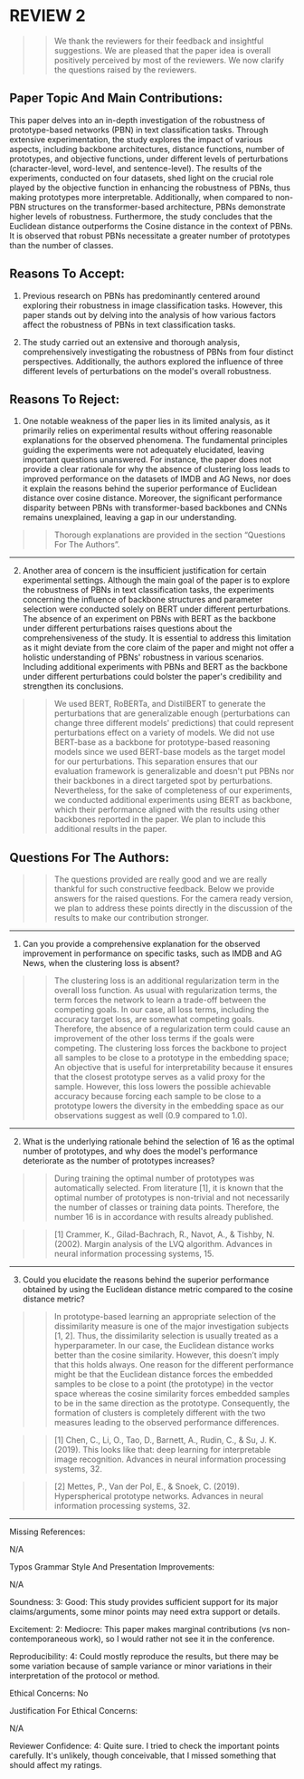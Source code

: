 # REVIEW 2

>>We thank the reviewers for their feedback and insightful suggestions. We are pleased that the paper idea is overall positively perceived by most of the reviewers. We now clarify the questions raised by the reviewers.

## Paper Topic And Main Contributions:

This paper delves into an in-depth investigation of the robustness of prototype-based networks (PBN) in text classification tasks. Through extensive experimentation, the study explores the impact of various aspects, including backbone architectures, distance functions, number of prototypes, and objective functions, under different levels of perturbations (character-level, word-level, and sentence-level). The results of the experiments, conducted on four datasets, shed light on the crucial role played by the objective function in enhancing the robustness of PBNs, thus making prototypes more interpretable. Additionally, when compared to non-PBN structures on the transformer-based architecture, PBNs demonstrate higher levels of robustness. Furthermore, the study concludes that the Euclidean distance outperforms the Cosine distance in the context of PBNs. It is observed that robust PBNs necessitate a greater number of prototypes than the number of classes.


## Reasons To Accept:
1. Previous research on PBNs has predominantly centered around exploring their robustness in image classification tasks. However, this paper stands out by delving into the analysis of how various factors affect the robustness of PBNs in text classification tasks.

2. The study carried out an extensive and thorough analysis, comprehensively investigating the robustness of PBNs from four distinct perspectives. Additionally, the authors explored the influence of three different levels of perturbations on the model's overall robustness.

## Reasons To Reject:
1. One notable weakness of the paper lies in its limited analysis, as it primarily relies on experimental results without offering reasonable explanations for the observed phenomena. The fundamental principles guiding the experiments were not adequately elucidated, leaving important questions unanswered. For instance, the paper does not provide a clear rationale for why the absence of clustering loss leads to improved performance on the datasets of IMDB and AG News, nor does it explain the reasons behind the superior performance of Euclidean distance over cosine distance. Moreover, the significant performance disparity between PBNs with transformer-based backbones and CNNs remains unexplained, leaving a gap in our understanding.


>>Thorough explanations are provided in the section “Questions For The Authors”.

--- 

2. Another area of concern is the insufficient justification for certain experimental settings. Although the main goal of the paper is to explore the robustness of PBNs in text classification tasks, the experiments concerning the influence of backbone structures and parameter selection were conducted solely on BERT under different perturbations. The absence of an experiment on PBNs with BERT as the backbone under different perturbations raises questions about the comprehensiveness of the study. It is essential to address this limitation as it might deviate from the core claim of the paper and might not offer a holistic understanding of PBNs' robustness in various scenarios. Including additional experiments with PBNs and BERT as the backbone under different perturbations could bolster the paper's credibility and strengthen its conclusions.

>>We used BERT, RoBERTa, and DistilBERT to generate the perturbations that are generalizable enough (perturbations can change three different models' predictions) that could represent perturbations effect on a variety of models. We did not use BERT-base as a backbone for prototype-based reasoning models since we used BERT-base models as the target model for our perturbations. This separation ensures that our evaluation framework is generalizable and doesn't put PBNs nor their backbones in a direct targeted spot by perturbations. Nevertheless, for the sake of completeness of our experiments, we conducted additional experiments using BERT as backbone, which their performance aligned with the results using other backbones reported in the paper. We plan to include this additional results in the paper.


## Questions For The Authors:

>>The questions provided are really good and we are really thankful for such constructive feedback. Below we provide answers for the raised questions. For the camera ready version, we plan to address these points directly in the discussion of the results to make our contribution stronger.

---

1. Can you provide a comprehensive explanation for the observed improvement in performance on specific tasks, such as IMDB and AG News, when the clustering loss is absent?


>> The clustering loss is an additional regularization term in the overall loss function. As usual with regularization terms, the term forces the network to learn a trade-off between the competing goals. In our case, all loss terms, including the accuracy target loss, are somewhat competing goals. Therefore, the absence of a regularization term could cause an improvement of the other loss terms if the goals were competing. The clustering loss forces the backbone to project all samples to be close to a prototype in the embedding space; An objective that is useful for interpretability because it ensures that the closest prototype serves as a valid proxy for the sample. However, this loss lowers the possible achievable accuracy because forcing each sample to be close to a prototype lowers the diversity in the embedding space as our observations suggest as well (0.9 compared to 1.0).

---

2. What is the underlying rationale behind the selection of 16 as the optimal number of prototypes, and why does the model's performance deteriorate as the number of prototypes increases?

>>During training the optimal number of prototypes was automatically selected. From literature [1], it is known that the optimal number of prototypes is non-trivial and not necessarily the number of classes or training data points. Therefore, the number 16 is in accordance with results already published.

>>[1] Crammer, K., Gilad-Bachrach, R., Navot, A., & Tishby, N. (2002). Margin analysis of the LVQ algorithm. Advances in neural information processing systems, 15.

---

3. Could you elucidate the reasons behind the superior performance obtained by using the Euclidean distance metric compared to the cosine distance metric?

>>In prototype-based learning an appropriate selection of the dissimilarity measure is one of the major investigation subjects [1, 2]. Thus, the dissimilarity selection is usually treated as a hyperparameter. In our case, the Euclidean distance works better than the cosine similarity. However, this doesn’t imply that this holds always. One reason for the different performance might be that the Euclidean distance forces the embedded samples to be close to a point (the prototype) in the vector space whereas the cosine similarity forces embedded samples to be in the same direction as the prototype. Consequently, the formation of clusters is completely different with the two measures leading to the observed performance differences.

>>[1] Chen, C., Li, O., Tao, D., Barnett, A., Rudin, C., & Su, J. K. (2019). This looks like that: deep learning for interpretable image recognition. Advances in neural information processing systems, 32.

>>[2] Mettes, P., Van der Pol, E., & Snoek, C. (2019). Hyperspherical prototype networks. Advances in neural information processing systems, 32.

---

Missing References:

N/A

Typos Grammar Style And Presentation Improvements:

N/A

Soundness: 3: Good: This study provides sufficient support for its major claims/arguments, some minor points may need extra support or details.

Excitement: 2: Mediocre: This paper makes marginal contributions (vs non-contemporaneous work), so I would rather not see it in the conference.

Reproducibility: 4: Could mostly reproduce the results, but there may be some variation because of sample variance or minor variations in their interpretation of the protocol or method.

Ethical Concerns: No

Justification For Ethical Concerns:

N/A

Reviewer Confidence: 4: Quite sure. I tried to check the important points carefully. It's unlikely, though conceivable, that I missed something that should affect my ratings.
